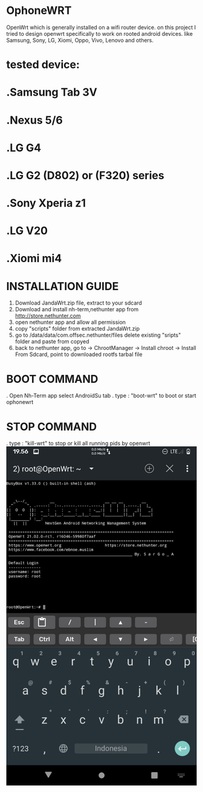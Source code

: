 # OphoneWRT
OpenWrt which is generally installed on a wifi router device.
on this project I tried to design openwrt specifically to work on rooted android devices.
like Samsung, Sony, LG, Xiomi, Oppo, Vivo, Lenovo and others.

# tested device:
# .Samsung Tab 3V
# .Nexus 5/6
# .LG G4
# .LG G2 (D802) or (F320) series
# .Sony Xperia z1
# .LG V20
# .Xiomi mi4

# INSTALLATION GUIDE
1. Download JandaWrt.zip file, extract to your sdcard
2. Download and install nh-term,nethunter app from http://store.nethunter.com
3. open nethunter app and allow all permission
4. copy "scripts" folder from extracted JandaWrt.zip
5. go to /data/data/com.offsec.nethunter/files delete existing "sripts" folder and paste from copyed
6. back to nethunter app, go to -> ChrootManager -> Install chroot -> Install From Sdcard, point to downloaded rootfs tarbal file

# BOOT COMMAND
. Open Nh-Term app select AndroidSu tab
. type : "boot-wrt" to boot or start ophonewrt

# STOP COMMAND
. type : "kill-wrt" to stop or kill all running pids by openwrt
![screenshot](https://github.com/si-GILA/OphoneWRT/blob/24e0ee24d4d87f914239c8ecea0d8663dbed09af/Screensh.png)
